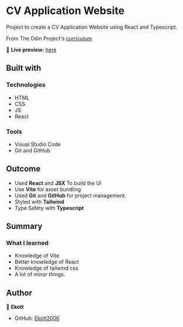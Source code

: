 # CV Application Website

Project to create a CV Application Website using React and Typescript.

From The Odin Project's [curriculum](https://www.theodinproject.com/lessons/javascript-restaurant-page).

🔗 **Live preview:** [here](https://ekott2006.github.io/odin-js-restaurant)

## Built with

### Technologies

- HTML
- CSS
- JS
- React

### Tools

- Visual Studio Code
- Git and GitHub

## Outcome

- Used **React** and **JSX** To build the UI
- Use **Vite** for asset bundling
- Used **Git** and **GitHub** for project management.
- Styled with **Tailwind**
- Type Safety with **Typescript**

## Summary

### What I learned

- Knowledge of Vite
- Better knowledge of React
- Knowledge of tailwind css
- A lot of minor things.

## Author

👤 **Ekott**

- GitHub: [Ekott2006](https://github.com/Ekott2006)
